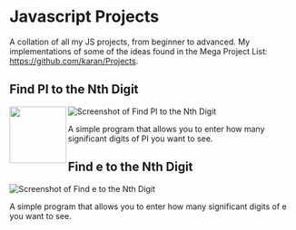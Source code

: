 # Javascript Projects
A collation of all my JS projects, from beginner to advanced. My implementations of some of the ideas found in the Mega Project List: https://github.com/karan/Projects.

## Find PI to the Nth Digit
![Screenshot of Find PI to the Nth Digit](https://github.com/joanncholland/javascript-projects/blob/master/Assets/Screenshots/find-pi-to-the-nth-digit-result.png)
<img align="left" width="100" src="https://github.com/joanncholland/javascript-projects/blob/master/Assets/Screenshots/find-pi-to-the-nth-digit-result.png">

A simple program that allows you to enter how many significant digits of PI you want to see.

## Find e to the Nth Digit
![Screenshot of Find e to the Nth Digit](https://github.com/joanncholland/javascript-projects/blob/master/Assets/Screenshots/find-e-to-the-nth-digit-result.png)

A simple program that allows you to enter how many significant digits of e you want to see.